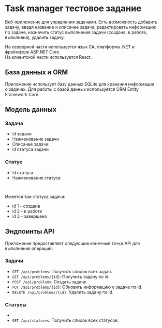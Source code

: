 # Task manager тестовое задание
Веб-приложение для управления задачами. Есть возможность добавить задачу, введя название и описание задачи, редактировать информацию по задаче, назначить статус выполнения задачи (создана, в работе, выполнена), удалить задачу.

На серверной части используется язык C#, платформа .NET и фреймфорк ASP.NET Core.
<br>
На клиентской части используется React.

## База данных и ORM
Приложение использует базу данных SQLite для хранения информации о задачах. Для работы с базой данных используется ORM Entity Framework Core.

## Модель данных

### Задача

- Id задачи
- Наименование задачи
- Описание задачи
- Id статуса задачи

### Статус

- Id статуса
- Наименование статуса
<br>

Имеется три статуса задачи:
- id 1 - создана
- id 2 - в работе
- id 3 - завершена

## Эндпоинты API

Приложение предоставляет следующие конечные точки API для выполнения операций:

### Задачи 

- `GET /api/problems`: Получить список всех задач.
- `GET /api/problems/{id}`: Получить задачу по id.
- `POST /api/problems`: Создать задачу.
- `PUT /api/problems/{id}`: Обновить информацию о задаче по id.
- `DELETE /api/problems/{id}`: Удалить задачу по id.

### Статусы
- 
- `GET /api/statuses`: Получить список всех статусов.